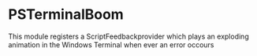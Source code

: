 # PSTerminalBoom
This module registers a ScriptFeedbackprovider which plays an exploding animation in the Windows Terminal when ever an error occours
